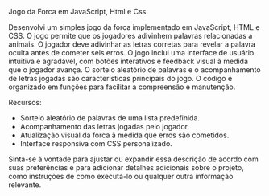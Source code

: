 Jogo da Forca em JavaScript, Html e Css.

Desenvolvi um simples jogo da forca implementado em JavaScript, HTML e CSS. 
O jogo permite que os jogadores adivinhem palavras relacionadas a animais. O jogador deve 
adivinhar as letras corretas para revelar a palavra oculta antes de cometer seis erros. O jogo 
inclui uma interface de usuário intuitiva e agradável, com botões interativos e feedback 
visual à medida que o jogador avança. O sorteio aleatório de palavras e o acompanhamento 
de letras jogadas são características principais do jogo. O código é organizado em funções 
para facilitar a compreensão e manutenção.

Recursos:
- Sorteio aleatório de palavras de uma lista predefinida.
- Acompanhamento das letras jogadas pelo jogador.
- Atualização visual da forca à medida que erros são cometidos.
- Interface responsiva com CSS personalizado.

Sinta-se à vontade para ajustar ou expandir essa descrição de acordo com suas preferências e 
para adicionar detalhes adicionais sobre o projeto, como instruções de como executá-lo ou qualquer 
outra informação relevante.
